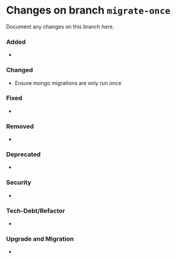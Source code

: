 # Changes on branch `migrate-once`
Document any changes on this branch here.
### Added
- 

### Changed
- Ensure mongo migrations are only run once

### Fixed
- 

### Removed
- 

### Deprecated
- 

### Security
- 

### Tech-Debt/Refactor
- 

### Upgrade and Migration
- 
